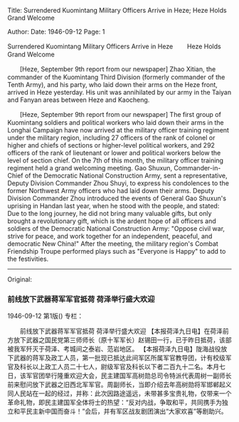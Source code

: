 Title: Surrendered Kuomintang Military Officers Arrive in Heze; Heze Holds Grand Welcome

Author:
Date: 1946-09-12
Page: 1

Surrendered Kuomintang Military Officers Arrive in Heze
　　Heze Holds Grand Welcome

　　[Heze, September 9th report from our newspaper] Zhao Xitian, the commander of the Kuomintang Third Division (formerly commander of the Tenth Army), and his party, who laid down their arms on the Heze front, arrived in Heze yesterday. His unit was annihilated by our army in the Taiyan and Fanyan areas between Heze and Kaocheng.

　　[Heze, September 9th report from our newspaper] The first group of Kuomintang soldiers and political workers who laid down their arms in the Longhai Campaign have now arrived at the military officer training regiment under the military region, including 27 officers of the rank of colonel or higher and chiefs of sections or higher-level political workers, and 292 officers of the rank of lieutenant or lower and political workers below the level of section chief. On the 7th of this month, the military officer training regiment held a grand welcoming meeting. Gao Shuxun, Commander-in-Chief of the Democratic National Construction Army, sent a representative, Deputy Division Commander Zhou Shuyi, to express his condolences to the former Northwest Army officers who had laid down their arms. Deputy Division Commander Zhou introduced the events of General Gao Shuxun's uprising in Handan last year, when he stood with the people, and stated: Due to the long journey, he did not bring many valuable gifts, but only brought a revolutionary gift, which is the ardent hope of all officers and soldiers of the Democratic National Construction Army: "Oppose civil war, strive for peace, and work together for an independent, peaceful, and democratic New China!" After the meeting, the military region's Combat Friendship Troupe performed plays such as "Everyone is Happy" to add to the festivities.



<hr /> 

Original: 


### 前线放下武器蒋军军官抵荷  荷泽举行盛大欢迎

1946-09-12
第1版()
专栏：

　　前线放下武器蒋军军官抵荷
    荷泽举行盛大欢迎
    【本报荷泽九日电】在荷泽前方放下武器之国民党第三师师长（原十军军长）赵锡田一行，已于昨日抵荷，该部被我军歼灭于荷泽、考城间之泰岩、范岩地区。
    【本报荷泽九日电】陇海战役放下武器的蒋军及政工人员，第一批现已抵达此间军区所属军官教导团，计有校级军官及科长以上政工人员二十七人，尉级军官及科长以下者二百九十二名。本月七日，该军官团举行隆重欢迎大会，民主建国军高树勋总司令特派代表周树一副师长前来慰问放下武器之旧西北军军官。周副师长，当即介绍去年高树勋将军邯郸起义同人民站在一起的经过，并称：此次因路途遥远，未带甚多宝贵礼物，仅带来一个革命礼物，即民主建国军全体将士的热望：“反对内战，争取和平，共同携手为独立和平民主新中国而奋斗！”会后，并有军区战友剧团演出“大家欢喜”等剧助兴。
